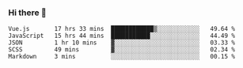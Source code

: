 ### Hi there 👋

<!--
**xin-code/Xin-code** is a ✨ _special_ ✨ repository because its `README.md` (this file) appears on your GitHub profile.

Here are some ideas to get you started:
<!--START_SECTION:waka-->
```text
Vue.js       17 hrs 33 mins  ████████████▒░░░░░░░░░░░░   49.64 % 
JavaScript   15 hrs 44 mins  ███████████░░░░░░░░░░░░░░   44.49 % 
JSON         1 hr 10 mins    ▓░░░░░░░░░░░░░░░░░░░░░░░░   03.33 % 
SCSS         49 mins         ▓░░░░░░░░░░░░░░░░░░░░░░░░   02.34 % 
Markdown     3 mins          ░░░░░░░░░░░░░░░░░░░░░░░░░   00.15 % 
```
<!--END_SECTION:waka-->

